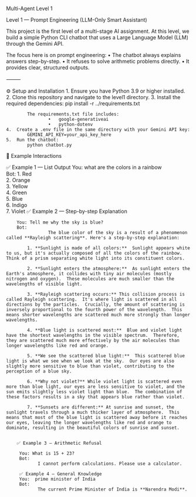 Multi-Agent Level 1

Level 1 — Prompt Engineering (LLM-Only Smart Assistant)

This project is the first level of a multi-stage AI assignment.
At this level, we build a simple Python CLI chatbot that uses a Large Language Model (LLM) through the Gemini API.

The focus here is on prompt engineering:
	•	The chatbot always explains answers step-by-step.
	•	It refuses to solve arithmetic problems directly.
	•	It provides clear, structured outputs.

⸻

⚙️ Setup and Installation
	1.	Ensure you have Python 3.9 or higher installed.
	2.	Clone this repository and navigate to the level1 directory.
	3.	Install the required dependencies:
            pip install -r ../requirements.txt
            
            The requirements.txt file includes:
                    •	google-generativeai
                    •	python-dotenv
    4.	Create a .env file in the same directory with your Gemini API key:
            GEMINI_API_KEY=your_api_key_here
    5.	Run the chatbot:
            python chatbot.py



💬 Example Interactions

   ✅ Example 1 — List Output
        You: what are the colors in a rainbow  
        Bot: 
            1. Red  
            2. Orange  
            3. Yellow  
            4. Green  
            5. Blue  
            6. Indigo  
            7. Violet
    ✅ Example 2 — Step-by-step Explanation     

        You: Tell me why the sky is blue?    
        Bot: 
                    The blue color of the sky is a result of a phenomenon called **Rayleigh scattering**. Here's a step-by-step explanation:

            1. **Sunlight is made of all colors:**  Sunlight appears white to us, but it's actually composed of all the colors of the rainbow.  Think of a prism separating white light into its constituent colors.

            2. **Sunlight enters the atmosphere:**  As sunlight enters the Earth's atmosphere, it collides with tiny air molecules (mostly nitrogen and oxygen).  These molecules are much smaller than the wavelengths of visible light.

            3. **Rayleigh scattering occurs:** This collision process is called Rayleigh scattering.  It's where light is scattered in all directions by the particles.  Crucially, the amount of scattering is inversely proportional to the fourth power of the wavelength.  This means shorter wavelengths are scattered much more strongly than longer wavelengths.

            4. **Blue light is scattered most:**  Blue and violet light have the shortest wavelengths in the visible spectrum.  Therefore, they are scattered much more effectively by the air molecules than longer wavelengths like red and orange.

            5. **We see the scattered blue light:**  This scattered blue light is what we see when we look at the sky.  Our eyes are also slightly more sensitive to blue than violet, contributing to the perception of a blue sky.

            6. **Why not violet?** While violet light is scattered even more than blue light, our eyes are less sensitive to violet, and the sun emits slightly less violet light than blue.  The combination of these factors results in a sky that appears blue rather than violet.

            7. **Sunsets are different:** At sunrise and sunset, the sunlight travels through a much thicker layer of atmosphere.  This means that most of the blue light is scattered away before it reaches our eyes, leaving the longer wavelengths like red and orange to dominate, resulting in the beautiful colors of sunrise and sunset. 


        ✅ Example 3 — Arithmetic Refusal

         You: What is 15 + 23?
         Bot: 
                I cannot perform calculations. Please use a calculator. 

         ✅ Example 4 — General Knowledge           
         You:  prime minister of India
         Bot:
                The current Prime Minister of India is **Narendra Modi**. 

